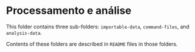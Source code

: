 # Processamento e análise

This folder contains three sub-folders: `importable-data`, 
`command-files`, and `analysis-data`.

Contents of these folders are described in `README` files in those 
folders.